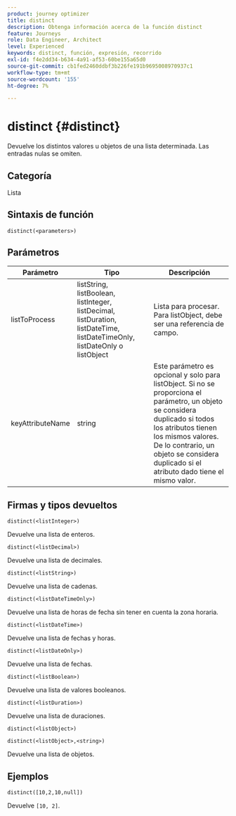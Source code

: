 ```yaml
---
product: journey optimizer
title: distinct
description: Obtenga información acerca de la función distinct
feature: Journeys
role: Data Engineer, Architect
level: Experienced
keywords: distinct, función, expresión, recorrido
exl-id: f4e2dd34-b634-4a91-af53-60be155a65d0
source-git-commit: cb1fed2460ddbf3b226fe191b9695008970937c1
workflow-type: tm+mt
source-wordcount: '155'
ht-degree: 7%

---
```


# distinct {#distinct}

Devuelve los distintos valores u objetos de una lista determinada. Las entradas nulas se omiten.

## Categoría

Lista

## Sintaxis de función

`distinct(<parameters>)`

## Parámetros

| Parámetro | Tipo | Descripción |
|-----------|------------------|------------------|
| listToProcess | listString, listBoolean, listInteger, listDecimal, listDuration, listDateTime, listDateTimeOnly, listDateOnly o listObject | Lista para procesar. Para listObject, debe ser una referencia de campo. |
| keyAttributeName | string | Este parámetro es opcional y solo para listObject. Si no se proporciona el parámetro, un objeto se considera duplicado si todos los atributos tienen los mismos valores. De lo contrario, un objeto se considera duplicado si el atributo dado tiene el mismo valor. |

## Firmas y tipos devueltos

`distinct(<listInteger>)`

Devuelve una lista de enteros.

`distinct(<listDecimal>)`

Devuelve una lista de decimales.

`distinct(<listString>)`

Devuelve una lista de cadenas.

`distinct(<listDateTimeOnly>)`

Devuelve una lista de horas de fecha sin tener en cuenta la zona horaria.

`distinct(<listDateTime>)`

Devuelve una lista de fechas y horas.

`distinct(<listDateOnly>)`

Devuelve una lista de fechas.

`distinct(<listBoolean>)`

Devuelve una lista de valores booleanos.

`distinct(<listDuration>)`

Devuelve una lista de duraciones.

`distinct(<listObject>)`

`distinct(<listObject>,<string>)`

Devuelve una lista de objetos.


## Ejemplos

`distinct([10,2,10,null])`

Devuelve `[10, 2]`.
